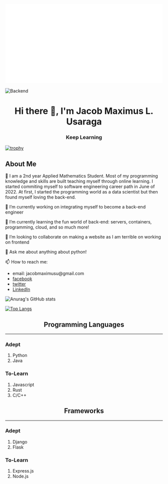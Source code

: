 <div align="center">
  <a href = "https://github.com/sindresorhus" target = "_blank"><img src="example.svg" alt="css-in-readme"></a>
</div>

![Backend](https://user-images.githubusercontent.com/90799133/178169130-c190e029-07fd-4df0-8470-5f98583ca105.png)
<h1 align="center">
  Hi there 👋, I'm Jacob Maximus L. Usaraga
 </h1> 
 
 <h3 align = "center">
  Keep Learning
  </h3>


[![trophy](https://github-profile-trophy.vercel.app/?username=miniloda)](https://github.com/anuraghazra/github-profile-trophy)

## About Me

🏫 I am a 2nd year Applied Mathematics Student. Most of my programming knowledge and skills are built teaching myself through online learning. I started commiting myself to software engineering career path in June of 2022. At first, I started the programming world as a data scientist but then found myself loving the back-end.

🔭 I’m currently working on integrating myself to become a back-end engineer

🌱 I’m currently learning the fun world of back-end: servers, containers, programming, cloud, and so much more!

👯 I’m looking to collaborate on making a website as I am terrible on working on frontend

<!--🤔 I’m looking for help with ...-->

💬 Ask me about anything about python!

📫 How to reach me:

<ul>
<li>email: jacobmaximusu@gmail.com

  <li><a href = "https://www.facebook.com/profile.php?id=100072172583649"  target = "_blank">facebook</a></li>

  <li><a href = "https://twitter.com/makisekarissa"  target = "_blank">twitter</a></li>
  <li><a href = "https://www.linkedin.com/in/jacob-maximus-usaraga-00565b220"  target = "_blank">LinkedIn</a></li>
  </ul>

![Anurag's GitHub stats](https://github-readme-stats.vercel.app/api?username=miniloda&show_icons=true&theme=tokyonight)


[![Top Langs](https://github-readme-stats.vercel.app/api/top-langs/?username=miniloda&layout=compact)](https://github.com/anuraghazra/github-readme-stats)

<h2 align="center">
  Programming Languages
</h2> 

--------------------------------------------------------------------------------------------------------------------------
<div id = "programming">
<h3> Adept</h3>

<ol>
  <li>Python</li>
  <li>Java</li>
 </ol>

  <h3> To-Learn</h3> 
<ol>
   <li>Javascript</li>
  <li>Rust</li>
  <li>C/C++</li>
</ol>
  </div>
<h2 align="center">
  Frameworks
</h2> 

--------------------------------------------------------------------------------------------------------------------------
### Adept

<ol>
  <li>Django</li>
  <li>Flask</li>
 </ol>

### To-Learn 
<ol>
   <li>Express.js</li>
  <li>Node.js</li>

  </ol>

